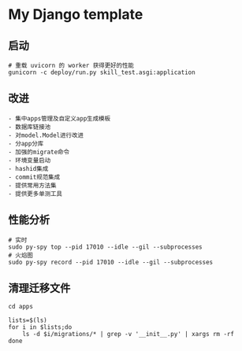 # My Django template

## 启动
```shell
# 重载 uvicorn 的 worker 获得更好的性能
gunicorn -c deploy/run.py skill_test.asgi:application
```

## 改进
```shell
- 集中apps管理及自定义app生成模板
- 数据库链接池
- 对model.Model进行改进
- 分app分库
- 加强的migrate命令
- 环境变量启动
- hashid集成
- commit规范集成
- 提供常用方法集
- 提供更多单测工具
```

## 性能分析
```shell
# 实时
sudo py-spy top --pid 17010 --idle --gil --subprocesses
# 火焰图
sudo py-spy record --pid 17010 --idle --gil --subprocesses
```

## 清理迁移文件
```shell
cd apps

lists=$(ls)
for i in $lists;do
	ls -d $i/migrations/* | grep -v '__init__.py' | xargs rm -rf
done
```
